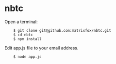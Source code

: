 nbtc
====

Open a terminal:

        $ git clone git@github.com:matrixfox/nbtc.git
        $ cd nbtc
        $ npm install
        
Edit app.js file to your email address.

        $ node app.js
